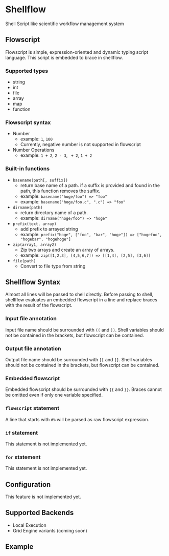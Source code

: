 Shellflow
=========

Shell Script like scientific workflow management system

Flowscript
----------

Flowscript is simple, expression-oriented and dynamic typing script language. This script is embedded to brace in shellflow.

### Supported types

* string
* int
* file
* array
* map
* function

### Flowscript syntax

* Number
  * example: `1`, `100`
  * Currently, negative number is not supported in flowscript 
* Number Operations
  * example: `1 + 2`, `2 - 3`, ` + 2`, `1 + 2`

### Built-in functions

* `basename(path[, suffix])`
  * return base name of a path. if a suffix is provided and found in the path, this function removes the suffix.
  * example: `basename("hoge/foo") => "foo"`
  * example: `basename("hoge/foo.c", ".c") => "foo"`
* `dirname(path)`
  * return directory name of a path.
  * example: `dirname("hoge/foo") => "hoge"`
* `prefix(text, array)`
  * add prefix to arrayed string
  * example: `prefix("hoge", ["foo", "bar", "hoge"]) => ["hogefoo", "hogebar", "hogehoge"]`
* `zip(array1, array2)`
  * Zip two arrays and create an array of arrays.
  * example: `zip([1,2,3], [4,5,6,7]) => [[1,4], [2,5], [3,6]]`
* `file(path)`
  * Convert to file type from string

Shellflow Syntax
----------------

Almost all lines will be passed to shell directly. Before passing to shell, shellflow evaluates an embedded flowscript in a line and replace braces with the result of the flowscript.

### Input file annotation

Input file name should be surrounded with `((` and `))`. Shell variables should not be contained in the brackets, but flowscript can be contained.

### Output file annotation

Output file name should be surrounded with `[[` and `]]`. Shell variables should not be contained in the brackets, but flowscript can be contained.

### Embedded flowscript

Embedded flowscript should be surrounded with `{{` and `}}`. Braces cannot be omitted even if only one variable specified.

### `flowscript` statement

A line that starts with `#%` will be parsed as raw flowscript expression.

### `if` statement

This statement is not implemented yet.

### `for` statement

This statement is not implemented yet.

Configuration
-------------

This feature is not implemented yet.

Supported Backends
------------------

* Local Execution
* Grid Engine variants (coming soon)

Example
-------
